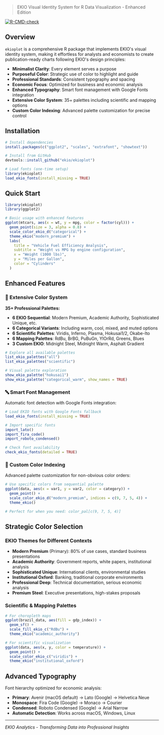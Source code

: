 > EKIO Visual Identity System for R Data Visualization - Enhanced Edition

[![R-CMD-check](https://github.com/ekio/ekioplot/workflows/R-CMD-check/badge.svg)](https://github.com/ekio/ekioplot/actions)

## Overview

`ekioplot` is a comprehensive R package that implements EKIO's visual identity system, making it effortless for analysts and economists to create publication-ready charts following EKIO's design principles:

- **Minimalist Clarity**: Every element serves a purpose
- **Purposeful Color**: Strategic use of color to highlight and guide  
- **Professional Standards**: Consistent typography and spacing
- **Economic Focus**: Optimized for business and economic analysis
- **Enhanced Typography**: Smart font management with Google Fonts integration
- **Extensive Color System**: 35+ palettes including scientific and mapping options
- **Custom Color Indexing**: Advanced palette customization for precise control

## Installation

```r
# Install dependencies
install.packages(c("ggplot2", "scales", "extrafont", "showtext"))

# Install from GitHub
devtools::install_github("ekio/ekioplot")

# Load fonts (one-time setup)
library(ekioplot)
load_ekio_fonts(install_missing = TRUE)
```

## Quick Start

```r
library(ekioplot)
library(ggplot2)

# Basic usage with enhanced features
ggplot(mtcars, aes(x = wt, y = mpg, color = factor(cyl))) +
  geom_point(size = 3, alpha = 0.8) +
  scale_color_ekio_d("categorical") +
  theme_ekio("modern_premium") +
  labs(
    title = "Vehicle Fuel Efficiency Analysis", 
    subtitle = "Weight vs MPG by engine configuration",
    x = "Weight (1000 lbs)",
    y = "Miles per Gallon",
    color = "Cylinders"
  )
```

## Enhanced Features

### 🎨 Extensive Color System

**35+ Professional Palettes:**
- **6 EKIO Sequential**: Modern Premium, Academic Authority, Sophisticated Unique, etc.
- **6 Categorical Variants**: Including warm, cool, mixed, and muted options
- **6 Scientific Palettes**: Viridis, Inferno, Plasma, Hokusai1/2, Okabe-Ito
- **6 Mapping Palettes**: RdBu, BrBG, PuBuGn, YlOrRd, Greens, Blues
- **3 Custom EKIO**: Midnight Steel, Midnight Warm, Asphalt Gradient

```r
# Explore all available palettes
list_ekio_palettes("all")
list_ekio_palettes("scientific")

# Visual palette exploration
show_ekio_palette("hokusai1")
show_ekio_palette("categorical_warm", show_names = TRUE)
```

### 🔤 Smart Font Management

Automatic font detection with Google Fonts integration:

```r
# Load EKIO fonts with Google Fonts fallback
load_ekio_fonts(install_missing = TRUE)

# Import specific fonts
import_lato()
import_fira_code()
import_roboto_condensed()

# Check font availability
check_ekio_fonts(detailed = TRUE)
```

### 🎯 Custom Color Indexing

Advanced palette customization for non-obvious color orders:

```r
# Use specific colors from sequential palette
ggplot(data, aes(x = var1, y = var2, color = category)) +
  geom_point() +
  scale_color_ekio_d("modern_premium", indices = c(9, 7, 5, 4)) +
  theme_ekio()

# Perfect for when you need: color_pal[c(9, 7, 5, 4)]
```

## Strategic Color Selection

### EKIO Themes for Different Contexts

- **Modern Premium** (Primary): 80% of use cases, standard business presentations
- **Academic Authority**: Government reports, white papers, institutional analysis
- **Sophisticated Unique**: International clients, environmental studies  
- **Institutional Oxford**: Banking, traditional corporate environments
- **Professional Deep**: Technical documentation, serious economic analysis
- **Premium Steel**: Executive presentations, high-stakes proposals

### Scientific & Mapping Palettes

```r
# For choropleth maps
ggplot(brazil_data, aes(fill = gdp_index)) +
  geom_sf() +
  scale_fill_ekio_c("RdBu") +
  theme_ekio("academic_authority")

# For scientific visualization  
ggplot(data, aes(x, y, color = temperature)) +
  geom_point() +
  scale_color_ekio_c("viridis") +
  theme_ekio("institutional_oxford")
```

## Advanced Typography

Font hierarchy optimized for economic analysis:

- **Primary**: Avenir (macOS default) → Lato (Google) → Helvetica Neue
- **Monospace**: Fira Code (Google) → Monaco → Courier
- **Condensed**: Roboto Condensed (Google) → Arial Narrow
- **Automatic Detection**: Works across macOS, Windows, Linux

---

*EKIO Analytics - Transforming Data into Professional Insights*

